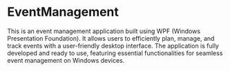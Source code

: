 # EventManagement

This is an event management application built using WPF (Windows Presentation Foundation). It allows users to efficiently plan, manage, and track events with a user-friendly desktop interface. The application is fully developed and ready to use, featuring essential functionalities for seamless event management on Windows devices.
